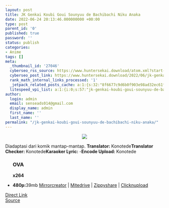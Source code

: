 ```yaml
---
layout: post
title: JK Genkai Koubi Goui Sounyuu de Bachibachi Niku Anaka
date: 2022-06-24 20:13:46.000000000 +00:00
type: post
parent_id: '0'
published: true
password: ''
status: publish
categories:
- Anime
tags: []
meta:
  _thumbnail_id: '27046'
  cyberseo_rss_source: https://www.huntersekai.download/atom.xml?start-index=1
  cyberseo_post_link: https://www.huntersekai.download/2022/06/jk-genkai-koubi-goui-sounyuu-de.html
  rank_math_internal_links_processed: '1'
  _jetpack_related_posts_cache: a:1:{s:32:"8f6677c9d6b0f903e98ad32ec61f8deb";a:2:{s:7:"expires";i:1663434278;s:7:"payload";a:3:{i:0;a:1:{s:2:"id";i:28872;}i:1;a:1:{s:2:"id";i:28870;}i:2;a:1:{s:2:"id";i:29979;}}}}
  litespeed_vpi_list: a:1:{i:0;s:57:"jk-genkai-koubi-goui-sounyuu-de-bachibachi-niku-anaka.png";}
author:
  login: admin
  email: senseads014@gmail.com
  display_name: admin
  first_name: ''
  last_name: ''
permalink: "/jk-genkai-koubi-goui-sounyuu-de-bachibachi-niku-anaka/"
---
```

<p> <a class="popup" data-target="51736"></a>
<div dir="ltr" style="text-align: left;" trbidi="on">
<div class="separator" style="clear: both; text-align: center;"><a href="https://blogger.googleusercontent.com/img/b/R29vZ2xl/AVvXsEiCo4npyAPO7z6u4w9LHUrzJQ9ZbdDwrpX_LkU4E35fPcRN9fb--QkFL3H8f2KxCNsEtqVTKKMDeV1J7ferzD1yjv37TD7Eqep5w2Vc4jWUgAbZZYQ9r3v170U8W7GVhxWhZP2yqRWq_ndMMK2cj9gruB0EXsyE_3C_jEupNfiSZYtD6sGpLnHFULIt/s1600/cvvov.png" imageanchor="1" style="margin-left: 1em; margin-right: 1em;"><img border="0" data-original-height="318" data-original-width="225" src="{{ site.baseurl }}/assets/2022/06/cvvov.png" /></a></div>
<p>Diadaptasi dari komik mantap-mantap.<a name="more"></a>
<pekerja><b>Translator: </b><span>Konotede</span><b>Translator Checker: </b><span>Konotede</span><b>Karaoker Lyric: </b><span>-</span><b>Encode Upload: </b><span>Konotede</span></pekerja>
<div class="dl">
<ul />
<h3>OVA</h3>
<p><strong>x264</strong>
<li><b>480p:</b><span id="size">39mb</span> <a href="https://mir.cr/1N2K8FH3">Mirrorcreator</a> | <a href="https://mitedrive.my.id/view/c348cd3fc3c563b">Mitedrive</a> | <a href="https://www109.zippyshare.com/v/iTaP1Asb/file.html">Zippyshare</a> | <a href="https://clicknupload.cc/3nzwea2d9we8">Clicknupload</a></li>
</p></div>
</div>
<link rel="stylesheet" href="https://cdnjs.cloudflare.com/ajax/libs/font-awesome/4.7.0/css/font-awesome.min.css" />
<div class="divbtn"> <a href="https://handymansurrender.com/fihup8buzv?key=94550f7ce39444073321dde3b8782f97" class="btn"><i class="fa fa-download"></i> Direct Link</a> <br /><a href="https://www.huntersekai.download/2022/06/jk-genkai-koubi-goui-sounyuu-de.html">Source</a> </div>
